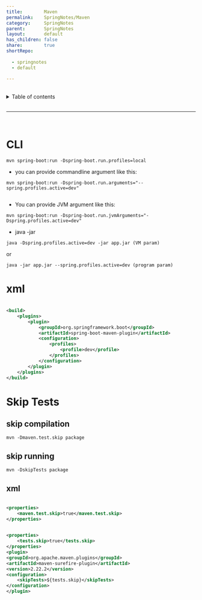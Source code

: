 ```yaml
---
title:        Maven  
permalink:    SpringNotes/Maven  
category:     SpringNotes  
parent:       SpringNotes  
layout:       default  
has_children: false  
share:        true  
shortRepo:  
  
  - springnotes  
  - default  
  
---
```

  
  
<br/>    
  
<details markdown="block">    
<summary>    
Table of contents    
</summary>    
{: .text-delta }    
1. TOC    
{:toc}    
</details>    
  
<br/>    
  
***    
  
<br/>    
  
# CLI  
  
```shell    
mvn spring-boot:run -Dspring-boot.run.profiles=local    
```    
  
- you can provide commandline argument like this:  
  
```shell    
mvn spring-boot:run -Dspring-boot.run.arguments="--spring.profiles.active=dev"    
    
```    
  
- You can provide JVM argument like this:  
  
```shell    
mvn spring-boot:run -Dspring-boot.run.jvmArguments="-Dspring.profiles.active=dev"    
```    
  
- java -jar  
  
```shell    
java -Dspring.profiles.active=dev -jar app.jar (VM param)    
```    
  
or  
  
```shell    
java -jar app.jar --spring.profiles.active=dev (program param)    
```    
  
# xml  
  
```xml    
  
<build>  
    <plugins>  
        <plugin>  
            <groupId>org.springframework.boot</groupId>  
            <artifactId>spring-boot-maven-plugin</artifactId>  
            <configuration>  
                <profiles>  
                    <profile>dev</profile>  
                </profiles>  
            </configuration>  
        </plugin>  
    </plugins>  
</build>    
```    
  
# Skip Tests  
  
## skip compilation  
  
 ```shell    
mvn -Dmaven.test.skip package    
```    
  
## skip running  
  
```shell    
mvn -DskipTests package    
```    
  
## xml  
  
```xml    
  
<properties>  
    <maven.test.skip>true</maven.test.skip>  
</properties>    
```    
  
```xml    
  
<properties>  
    <tests.skip>true</tests.skip>  
</properties>  
<plugin>  
<groupId>org.apache.maven.plugins</groupId>  
<artifactId>maven-surefire-plugin</artifactId>  
<version>2.22.2</version>  
<configuration>  
    <skipTests>${tests.skip}</skipTests>  
</configuration>  
</plugin>    
```